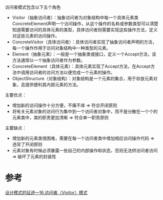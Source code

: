 访问者模式包含以下五个角色

- Visitor（抽象访问者）：抽象访问者为对象结构中每一个具体元素类ConcreteElement声明一个访问操作，从这个操作的名称或参数类型可以清楚知道需要访问的具体元素的类型，具体访问者则需要实现这些操作方法，定义对这些元素的访问操作。
- ConcreteVisitor（具体访问者）：具体访问者实现了抽象访问者声明的方法，每一个操作作用于访问对象结构中一种类型的元素。
- Element（抽象元素）：一般是一个抽象类或接口，定义一个Accept方法，该方法通常以一个抽象访问者作为参数。
- ConcreteElement（具体元素）：具体元素实现了Accept方法，在Accept方法中调用访问者的访问方法以便完成一个元素的操作。
- ObjectStructure（对象结构）：对象结构是一个元素的集合，用于存放元素对象，且提供便利其内部元素的方法。




主要优点：

- 增加新的访问操作十分方便，不痛不痒 => 符合开闭原则
- 将有关元素对象的访问行为集中到一个访问者对象中，而不是分散在一个个的元素类中，类的职责更加清晰 => 符合单一职责原则



主要缺点：

- 增加新的元素类很困难，需要在每一个访问者类中增加相应访问操作代码 => 违背了开闭原则
- 元素对象有时候必须暴露一些自己的内部操作和状态，否则无法供访问者访问 => 破坏了元素的封装性












# 参考
[设计模式的征途—16.访问者（Visitor）模式](https://www.cnblogs.com/edisonchou/p/7247990.html)

